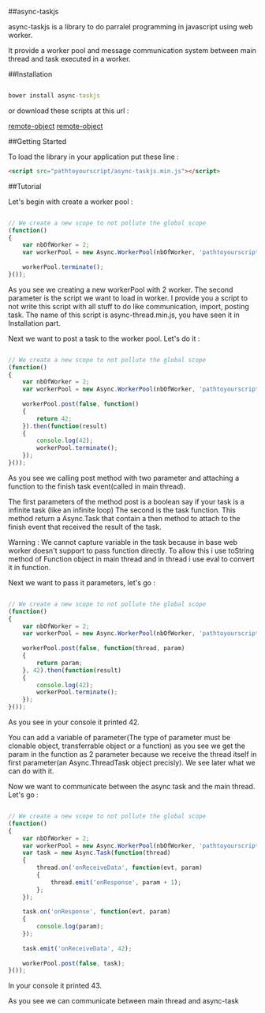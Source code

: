 ##async-taskjs

async-taskjs is a library to do parralel programming in javascript using web worker.

It provide a worker pool and message communication system 
between main thread and task executed in a worker.

##Installation


```cmd

bower install async-taskjs

```

or download these scripts at this url : 

[remote-object][script-url]
[remote-object][thread-script-url]

[script-url]:https://raw.githubusercontent.com/chaabaj/async-taskjs/master/dist/async-taskjs.min.js
[thread-script-url]:https://github.com/chaabaj/async-taskjs/blob/master/dist/async-thread.min.js

##Getting Started

To load the library in your application put these line :

```html
<script src="pathtoyourscript/async-taskjs.min.js"></script>

```

##Tutorial

Let's begin with create a worker pool :

``` javascript

// We create a new scope to not pollute the global scope
(function()
{
    var nbOfWorker = 2;
    var workerPool = new Async.WorkerPool(nbOfWorker, 'pathtoyourscript/async-thread.min.js');
    
    workerPool.terminate();
}());

```

As you see we creating a new workerPool with 2 worker.
The second parameter is the script we want to load in worker.
I provide you a script to not write this script with all stuff to do like communication, import, posting task.
The name of this script is async-thread.min.js, you have seen it in Installation part.

Next we want to post a task to the worker pool. Let's do it : 

``` javascript

// We create a new scope to not pollute the global scope
(function()
{
    var nbOfWorker = 2;
    var workerPool = new Async.WorkerPool(nbOfWorker, 'pathtoyourscript/async-thread.min.js');
    
    workerPool.post(false, function()
    {
        return 42;
    }).then(function(result)
    {
        console.log(42);
        workerPool.terminate();
    });
}());

```


As you see we calling post method with two parameter and attaching 
a function to the finish task event(called in main thread).

The first parameters of the method post is a boolean say if your task is a infinite task (like an infinite loop)
The second is the task function. 
This method return a Async.Task that contain a then method to attach to the finish event
that received the result of the task.

Warning : We cannot capture variable in the task because in base web worker doesn't support to pass function directly. To allow this i use toString method of Function object in main thread and in thread i use eval to convert it in function.


Next we want to pass it parameters, let's go : 

``` javascript

// We create a new scope to not pollute the global scope
(function()
{
    var nbOfWorker = 2;
    var workerPool = new Async.WorkerPool(nbOfWorker, 'pathtoyourscript/async-thread.min.js');
    
    workerPool.post(false, function(thread, param)
    {
        return param;
    }, 42).then(function(result)
    {
        console.log(42);
        workerPool.terminate();
    });
}());

```

As you see in your console it printed 42.

You can add a variable of parameter(The type of parameter must be clonable object, transferrable object or a function) as you see we get the param in the function as 2 parameter because we receive the thread itself in first parameter(an Async.ThreadTask object precisly). We see later what we can do with it.

Now we want to communicate between the async task and the main thread. Let's go :

``` javascript

// We create a new scope to not pollute the global scope
(function()
{
    var nbOfWorker = 2;
    var workerPool = new Async.WorkerPool(nbOfWorker, 'pathtoyourscript/async-thread.min.js');
    var task = new Async.Task(function(thread)
    {
        thread.on('onReceiveData', function(evt, param)
        {
            thread.emit('onResponse', param + 1);
        };
    });
    
    task.on('onResponse', function(evt, param)
    {
        console.log(param);
    });
    
    task.emit('onReceiveData', 42);
    
    workerPool.post(false, task);
}());

```

In your console it printed 43. 

As you see we can communicate between main thread and async-task

